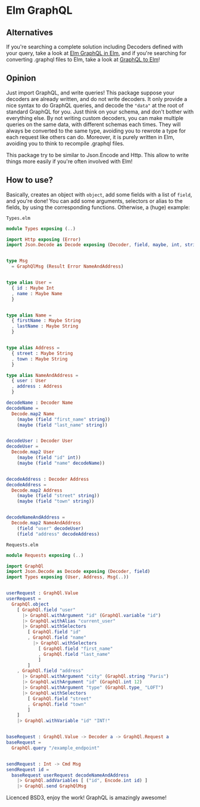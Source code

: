 # Elm GraphQL

## Alternatives
If you're searching a complete solution including Decoders defined with your query, take a look at [Elm GraphQL in Elm](https://github.com/jamesmacaulay/elm-graphql), and if you're searching for converting .graphql files to Elm, take a look at [GraphQL to Elm](https://github.com/jahewson/elm-graphql)!

## Opinion
Just import GraphQL, and write queries! This package suppose your decoders are already written, and do not write decoders. It only provide a nice syntax to do GraphQL queries, and decode the `"data"` at the root of standard GraphQL for you. Just think on your schema, and don't bother with everything else. By not writing custom decoders, you can make multiple queries on the same data, with different schemas each times. They will always be converted to the same type, avoiding you to rewrote a type for each request like others can do. Moreover, it is purely written in Elm, avoiding you to think to recompile .graphql files.

This package try to be similar to Json.Encode and Http. This allow to write things more easily if you're often involved with Elm!

## How to use?
Basically, creates an object with `object`, add some fields with a list of `field`, and you're done! You can add some arguments, selectors or alias to the fields, by using the corresponding functions. Otherwise, a (huge) example:

`Types.elm`
```elm
module Types exposing (..)

import Http exposing (Error)
import Json.Decode as Decode exposing (Decoder, field, maybe, int, string)


type Msg
  = GraphQlMsg (Result Error NameAndAddress)


type alias User =
  { id : Maybe Int
  , name : Maybe Name
  }


type alias Name =
  { firstName : Maybe String
  , lastName : Maybe String
  }


type alias Address =
  { street : Maybe String
  , town : Maybe String
  }

type alias NameAndAddress =
  { user : User
  , address : Address
  }

decodeName : Decoder Name
decodeName =
  Decode.map2 Name
    (maybe (field "first_name" string))
    (maybe (field "last_name" string))


decodeUser : Decoder User
decodeUser =
  Decode.map2 User
    (maybe (field "id" int))
    (maybe (field "name" decodeName))


decodeAddress : Decoder Address
decodeAddress =
  Decode.map2 Address
    (maybe (field "street" string))
    (maybe (field "town" string))


decodeNameAndAddress =
  Decode.map2 NameAndAddress
    (field "user" decodeUser)
    (field "address" decodeAddress)
```


`Requests.elm`
```elm
module Requests exposing (..)

import GraphQl
import Json.Decode as Decode exposing (Decoder, field)
import Types exposing (User, Address, Msg(..))


userRequest : GraphQl.Value
userRequest =
  GraphQl.object
    [ GraphQl.field "user"
      |> GraphQl.withArgument "id" (GraphQl.variable "id")
      |> GraphQl.withAlias "current_user"
      |> GraphQl.withSelectors
        [ GraphQl.field "id"
        , GraphQl.field "name"
          |> GraphQl.withSelectors
            [ GraphQl.field "first_name"
            , GraphQl.field "last_name"
            ]
        ]
    , GraphQl.field "address"
      |> GraphQl.withArgument "city" (GraphQl.string "Paris")
      |> GraphQl.withArgument "id" (GraphQl.int 12)
      |> GraphQl.withArgument "type" (GraphQl.type_ "LOFT")
      |> GraphQl.withSelectors
        [ GraphQl.field "street"
        , GraphQl.field "town"
        ]
    ]
    |> GraphQl.withVariable "id" "INT!"


baseRequest : GraphQl.Value -> Decoder a -> GraphQl.Request a
baseRequest =
  GraphQl.query "/example_endpoint"


sendRequest : Int -> Cmd Msg
sendRequest id =
  baseRequest userRequest decodeNameAndAddress
    |> GraphQl.addVariables [ ("id", Encode.int id) ]
    |> GraphQl.send GraphQlMsg
```

Licenced BSD3, enjoy the work! GraphQL is amazingly awesome!
